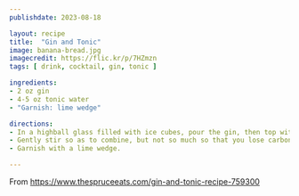 ```yaml
---
publishdate: 2023-08-18

layout: recipe
title:  "Gin and Tonic"
image: banana-bread.jpg
imagecredit: https://flic.kr/p/7HZmzn
tags: [ drink, cocktail, gin, tonic ]

ingredients:
- 2 oz gin
- 4-5 oz tonic water
- "Garnish: lime wedge"

directions:
- In a highball glass filled with ice cubes, pour the gin, then top with tonic.
- Gently stir so as to combine, but not so much so that you lose carbonation.
- Garnish with a lime wedge.

---
```


From https://www.thespruceeats.com/gin-and-tonic-recipe-759300

